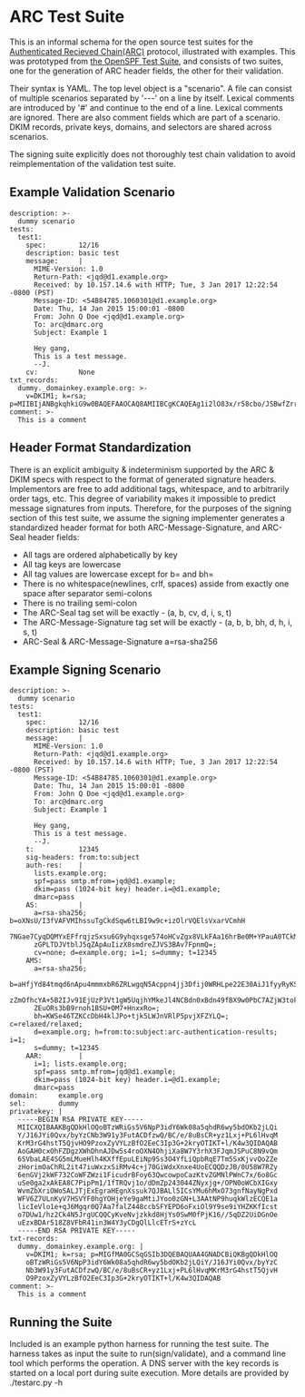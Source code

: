 # ARC Test Suite

This is an informal schema for the open source test suites for the [Authenticated Recieved Chain(ARC)](https://tools.ietf.org/html/draft-ietf-dmarc-arc-protocol-01) protocol, illustrated with examples.  This was prototyped from [the OpenSPF Test Suite](http://www.openspf.org/Test_Suite/Schema), and consists of two suites, one for the generation of ARC header fields, the other for their validation.

Their syntax is YAML. The top level object is a "scenario". A file can consist of multiple scenarios separated by '---' on a line by itself. Lexical comments are introduced by '#' and continue to the end of a line. Lexical comments are ignored. There are also comment fields which are part of a scenario. DKIM records, private keys, domains, and selectors are shared across scenarios.

The signing suite explicitly does not thoroughly test chain validation to avoid reimplementation of the validation test suite.

## Example Validation Scenario

```
description: >-
  dummy scenario
tests:
  test1:
    spec:        12/16
    description: basic test
    message:     |
      MIME-Version: 1.0
      Return-Path: <jqd@d1.example.org>
      Received: by 10.157.14.6 with HTTP; Tue, 3 Jan 2017 12:22:54 -0800 (PST)
      Message-ID: <54B84785.1060301@d1.example.org>
      Date: Thu, 14 Jan 2015 15:00:01 -0800
      From: John Q Doe <jqd@d1.example.org>
      To: arc@dmarc.org
      Subject: Example 1

      Hey gang,
      This is a test message.
      --J.
    cv:          None
txt_records:
  dummy._domainkey.example.org: >-
    v=DKIM1; k=rsa; p=MIIBIjANBgkqhkiG9w0BAQEFAAOCAQ8AMIIBCgKCAQEAg1i2lO83x/r58cbo/JSBwfZrrct6S/yi4L6GsG3wNgFE9lO3orzBwnAEJJM33WrvJfOWia1fAx64Vs1QEpYtLFCzyeIhDDMaHv/G8NgKPgnWK4gI8/x2Q2SYCmiqil66oHaSOC2phMDRI+c/Q35MlZbc2FqlgevpKzdCg+YE6mYA0XN7/tdQplbx4meLVsVPIL9QCP4yu8oBsNqcwyxkQafJucVyoZI+VEO+dySw3QXNdmJhr7y1hD1tCNqoAG0iphKQVXPXmGnGhaxaVU92Kq5UKL6/LiTZ1piqyJfJyZ/zCgH+mtY8MNk9f7LHpwFljI7TbYmr7MmV3d6xj3sghwIDAQAB
comment: >-
  This is a comment
```

## Header Format Standardization

There is an explicit ambiguity & indeterminism supported by the ARC & DKIM specs with respect to the format of generated signature headers.  Implementors are free to add additional tags, whitespace, and to arbitrarily order tags, etc.  This degree of variability makes it impossible to predict message signatures from inputs.  Therefore, for the purposes of the signing section of this test suite, we assume the signing implementer generates a standardized header format for both ARC-Message-Signature, and ARC-Seal header fields:

* All tags are ordered alphabetically by key
* All tag keys are lowercase
* All tag values are lowercase except for b= and bh=
* There is no whitespace(newlines, crlf, spaces) asside from exactly one space after separator semi-colons
* There is no trailing semi-colon
* The ARC-Seal tag set will be exactly - (a, b, cv, d, i, s, t)
* The ARC-Message-Signature tag set will be exactly - (a, b, b, bh, d, h, i, s, t)
* ARC-Seal & ARC-Message-Signature a=rsa-sha256

## Example Signing Scenario

```
description: >-
  dummy scenario
tests:
  test1:
    spec:        12/16
    description: basic test
    message:     |
      MIME-Version: 1.0
      Return-Path: <jqd@d1.example.org>
      Received: by 10.157.14.6 with HTTP; Tue, 3 Jan 2017 12:22:54 -0800 (PST)
      Message-ID: <54B84785.1060301@d1.example.org>
      Date: Thu, 14 Jan 2015 15:00:01 -0800
      From: John Q Doe <jqd@d1.example.org>
      To: arc@dmarc.org
      Subject: Example 1

      Hey gang,
      This is a test message.
      --J.
    t:           12345
    sig-headers: from:to:subject
    auth-res:    |
      lists.example.org;
      spf=pass smtp.mfrom=jqd@d1.example;
      dkim=pass (1024-bit key) header.i=@d1.example;
      dmarc=pass
    AS:          |
      a=rsa-sha256; b=oXNsU/I3fVAFVMIhssuTgCkdSqw6tLBI9w9c+izOlrVQElsVxarVCmhH
      7NGae7CyqDQMYxEFfrqjzSxsu6G9yhqxsge574oHCvZgx8VLkFAa16hrBe0M+YPauA0TCkMm
      zGPLTDJVtblJ5qZApAuIizX8smdreZJVS3BAv7FpnmQ=;
      cv=none; d=example.org; i=1; s=dummy; t=12345
    AMS:         |
      a=rsa-sha256;
      b=aHfjYd84tmqd6nApu4mmmxbR6ZRLwgqN5Acppn4jj3Dfij0WRHLpe22E30AiJ1fyyRyKS0
      zZmOfhcYA+5B2IJv91EjUzP3Vt1gW5UqjhYMkeJl4NCBdn0xBdn49fBX9w0PbC7AZjW3tok0
      ZEuORs3bB9rnoh1BSU+OM7+HnxxRo=;
      bh=KWSe46TZKCcDbH4klJPo+tjk5LWJnVRlP5pvjXFZYLQ=; c=relaxed/relaxed;
      d=example.org; h=from:to:subject:arc-authentication-results; i=1;
      s=dummy; t=12345
    AAR:         |
      i=1; lists.example.org;
      spf=pass smtp.mfrom=jqd@d1.example;
      dkim=pass (1024-bit key) header.i=@d1.example;
      dmarc=pass
domain:     example.org
sel:        dummy
privatekey: |
  -----BEGIN RSA PRIVATE KEY-----
  MIICXQIBAAKBgQDkHlOQoBTzWRiGs5V6NpP3idY6Wk08a5qhdR6wy5bdOKb2jLQi
  Y/J16JYi0Qvx/byYzCNb3W91y3FutACDfzwQ/BC/e/8uBsCR+yz1Lxj+PL6lHvqM
  KrM3rG4hstT5QjvHO9PzoxZyVYLzBfO2EeC3Ip3G+2kryOTIKT+l/K4w3QIDAQAB
  AoGAH0cxOhFZDgzXWhDhnAJDw5s4roOXN4OhjiXa8W7Y3rhX3FJqmJSPuC8N9vQm
  6SVbaLAE4SG5mLMueHlh4KXffEpuLEiNp9Ss3O4YfLiQpbRqE7Tm5SxKjvvQoZZe
  zHorimOaChRL2it47iuWxzxSiRMv4c+j70GiWdxXnxe4UoECQQDzJB/0U58W7RZy
  6enGVj2kWF732CoWFZWzi1FicudrBFoy63QwcowpoCazKtvZGMNlPWnC7x/6o8Gc
  uSe0ga2xAkEA8C7PipPm1/1fTRQvj1o/dDmZp243044ZNyxjg+/OPN0oWCbXIGxy
  WvmZbXriOWoSALJTjExEgraHEgnXssuk7QJBALl5ICsYMu6hMxO73gnfNayNgPxd
  WFV6Z7ULnKyV7HSVYF0hgYOHjeYe9gaMtiJYoo0zGN+L3AAtNP9huqkWlzECQE1a
  licIeVlo1e+qJ6Mgqr0Q7Aa7falZ448ccbSFYEPD6oFxiOl9Y9se9iYHZKKfIcst
  o7DUw1/hz2Ck4N5JrgUCQQCyKveNvjzkkd8HjYs0SwM0fPjK16//5qDZ2UiDGnOe
  uEzxBDAr518Z8VFbR41in3W4Y3yCDgQlLlcETrS+zYcL
  -----END RSA PRIVATE KEY-----
txt-records:
  dummy._domainkey.example.org: |
    v=DKIM1; k=rsa; p=MIGfMA0GCSqGSIb3DQEBAQUAA4GNADCBiQKBgQDkHlOQ
    oBTzWRiGs5V6NpP3idY6Wk08a5qhdR6wy5bdOKb2jLQiY/J16JYi0Qvx/byYzC
    Nb3W91y3FutACDfzwQ/BC/e/8uBsCR+yz1Lxj+PL6lHvqMKrM3rG4hstT5QjvH
    O9PzoxZyVYLzBfO2EeC3Ip3G+2kryOTIKT+l/K4w3QIDAQAB
comment: >-
  This is a comment
```

## Running the Suite
Included is an example python harness for running the test suite.  The harness takes as input the suite to run(sign/validate), and a command line tool which performs the operation.  A DNS server with the key records is started on a local port during suite execution.  More details are provided by ./testarc.py -h
